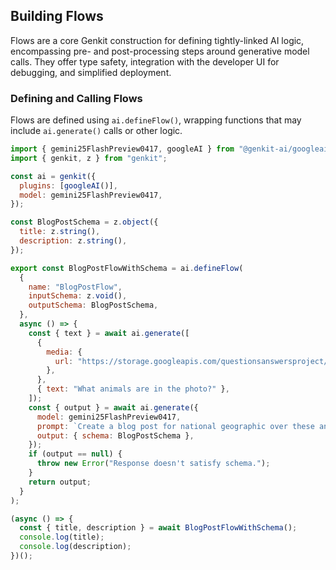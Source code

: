 ## Building Flows

Flows are a core Genkit construction for defining tightly-linked AI logic, encompassing pre- and post-processing steps around generative model calls. They offer type safety, integration with the developer UI for debugging, and simplified deployment.

### Defining and Calling Flows

Flows are defined using `ai.defineFlow()`, wrapping functions that may include `ai.generate()` calls or other logic.

```javascript
import { gemini25FlashPreview0417, googleAI } from "@genkit-ai/googleai";
import { genkit, z } from "genkit";

const ai = genkit({
  plugins: [googleAI()],
  model: gemini25FlashPreview0417,
});

const BlogPostSchema = z.object({
  title: z.string(),
  description: z.string(),
});

export const BlogPostFlowWithSchema = ai.defineFlow(
  {
    name: "BlogPostFlow",
    inputSchema: z.void(),
    outputSchema: BlogPostSchema,
  },
  async () => {
    const { text } = await ai.generate([
      {
        media: {
          url: "https://storage.googleapis.com/questionsanswersproject/animales_mexico.jpeg",
        },
      },
      { text: "What animals are in the photo?" },
    ]);
    const { output } = await ai.generate({
      model: gemini25FlashPreview0417,
      prompt: `Create a blog post for national geographic over these animals ${text}`,
      output: { schema: BlogPostSchema },
    });
    if (output == null) {
      throw new Error("Response doesn't satisfy schema.");
    }
    return output;
  }
);

(async () => {
  const { title, description } = await BlogPostFlowWithSchema();
  console.log(title);
  console.log(description);
})();

```
